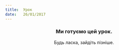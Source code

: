 ```yaml
---
title:  Урок
date:   26/01/2017
---
```


### <center>Ми готуємо цей урок.</center>
<center>Будь ласка, зайдіть пізніше.</center>